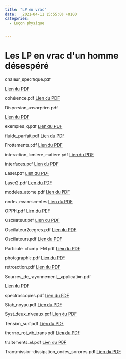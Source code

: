 ```yaml
---
title: "LP en vrac"
date:   2021-04-11 15:55:00 +0100
categories:
  - Leçon physique

  
---
```


# Les LP en vrac d'un homme désespéré


chaleur_spécifique.pdf

[Lien du PDF](/assets/pdf/LPvrac/chaleur_spécifique.pdf)



cohérence.pdf
[Lien du PDF](/assets/pdf/LPvrac/cohérence.pdf)


Dispersion_absorption.pdf

[Lien du PDF](/assets/pdf/LPvrac/Dispersion_absorption.pdf)


exemples_q.pdf
[Lien du PDF](/assets/pdf/LPvrac/exemples_q.pdf)


fluide_parfait.pdf
[Lien du PDF](/assets/pdf/LPvrac/fluide_parfait.pdf)

Frottements.pdf
[Lien du PDF](/assets/pdf/LPvrac/Frottements.pdf)



interaction_lumiere_matiere.pdf
[Lien du PDF](/assets/pdf/LPvrac/interaction_lumiere_matiere.pdf)


interfaces.pdf
[Lien du PDF](/assets/pdf/LPvrac/interfaces.pdf)


Laser.pdf
[Lien du PDF](/assets/pdf/LPvrac/Laser.pdf)

Laser2.pdf
[Lien du PDF](/assets/pdf/LPvrac/Laser2.pdf)

modeles_atome.pdf
[Lien du PDF](/assets/pdf/LPvrac/modeles_atome.pdf)



ondes_evanescentes
[Lien du PDF](/assets/pdf/LPvrac/ondes_evanescentes.pdf)


OPPH.pdf
[Lien du PDF](/assets/pdf/LPvrac/OPPH.pdf)



Oscillateur.pdf
[Lien du PDF](/assets/pdf/LPvrac/Oscillateur.pdf)


Oscillateur2degres.pdf
[Lien du PDF](/assets/pdf/LPvrac/Oscillateur2degres.pdf)

Oscillateurs.pdf
[Lien du PDF](/assets/pdf/LPvrac/Oscillateurs.pdf)

Particule_champ_EM.pdf
[Lien du PDF](/assets/pdf/LPvrac/Particule_champ_EM.pdf)

photographie.pdf
[Lien du PDF](/assets/pdf/LPvrac/photographie.pdf)

retroaction.pdf
[Lien du PDF](/assets/pdf/LPvrac/retroaction.pdf)

Sources_de_rayonnement__application.pdf

[Lien du PDF](/assets/pdf/LPvrac/Sources_de_rayonnement__application.pdf)

spectroscopies.pdf
[Lien du PDF](/assets/pdf/LPvrac/spectroscopies.pdf)

Stab_noyau.pdf
[Lien du PDF](/assets/pdf/LPvrac/Stab_noyau.pdf)

Syst_deux_niveaux.pdf
[Lien du PDF](/assets/pdf/LPvrac/Syst_deux_niveaux.pdf)

Tension_surf.pdf
[Lien du PDF](/assets/pdf/LPvrac/Tension_surf.pdf)

thermo_rot_vib_trans.pdf
[Lien du PDF](/assets/pdf/LPvrac/thermo_rot_vib_trans.pdf)

traitements_nl.pdf
[Lien du PDF](/assets/pdf/LPvrac/traitements_nl.pdf)

Transmission-dissipation_ondes_sonores.pdf
[Lien du PDF](/assets/pdf/LPvrac/Transmission-dissipation_ondes_sonores.pdf)
